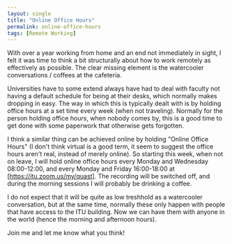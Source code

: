 ```yaml
---
layout: single
title: "Online Office Hours"
permalink: online-office-hours 
tags: [Remote Working]
---
```


With over a year working from home and an end not immediately in sight, I felt it was time to think a bit structurally about how to work remotely as effectively as possible.
The clear missing element is the watercooler conversations / coffees at the cafeteria. 

Universities have to some extend always have had to deal with faculty not having a default schedule for being at their desks, which normally makes dropping in easy.
The way in which this is typically dealt with is by holding office hours at a set time every week (when not traveling).
Normally for the person holding office hours, when nobody comes by, this is a good time to get done with some paperwork that otherwise gets forgotten.

I think a similar thing can be achieved online by holding "Online Office Hours" (I don't think virtual is a good term, it seem to suggest the office hours aren't real, instead of merely online).
So starting this week, when not on leave, I will hold online office hours every Monday and Wednesday 08:00-12:00, and every Monday and Friday 16:00-18:00 at [https://itu.zoom.us/my/quast].
The recording will be switched off, and during the morning sessions I will probably be drinking a coffee.

I do not expect that it will be quite as low treshhold as a watercooler conversation, but at the same time, normally these only happen with people that have access to the ITU building.
Now we can have them with anyone in the world (hence the morning and afternoon hours).

Join me and let me know what you think!
